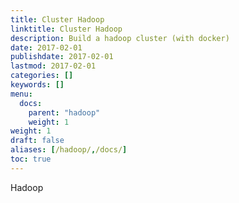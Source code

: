 ```yaml
---
title: Cluster Hadoop
linktitle: Cluster Hadoop
description: Build a hadoop cluster (with docker)
date: 2017-02-01
publishdate: 2017-02-01
lastmod: 2017-02-01
categories: []
keywords: []
menu:
  docs:
    parent: "hadoop"
    weight: 1
weight: 1
draft: false
aliases: [/hadoop/,/docs/]
toc: true
---
```


Hadoop